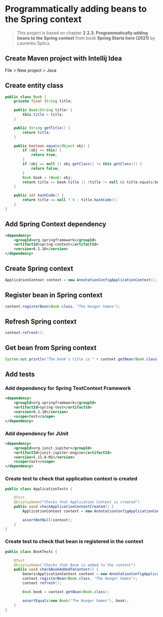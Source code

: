 # Programmatically adding beans to the Spring context

> This project is based on chapter **2.2.3. Programmatically adding beans to the Spring context** from book **Spring Starts here (2021)** by Laurentiu Spilca.

## Create Maven project with Intellij Idea

File > New project > Java

## Create entity class

```java
public class Book {
    private final String title;

    public Book(String title) {
        this.title = title;
    }

    public String getTitle() {
        return title;
    }

    public boolean equals(Object obj) {
        if (obj == this) {
            return true;
        }
        if (obj == null || obj.getClass() != this.getClass()) {
            return false;
        }
        Book book = (Book) obj;
        return title == book.title || (title != null && title.equals(book.title));
    }

    public int hashCode() {
        return title == null ? 0 : title.hashCode();
    }
}
```

## Add Spring Context dependency

```xml
<dependency>
    <groupId>org.springframework</groupId>
    <artifactId>spring-context</artifactId>
    <version>6.1.10</version>
</dependency>
```

## Create Spring context

```java
ApplicationContext context = new AnnotationConfigApplicationContext();
```

## Register bean in Spring context

```java
context.registerBean(Book.class, "The Hunger Games");
```

## Refresh Spring context

```java
context.refresh();
```

## Get bean from Spring context

```java
System.out.println("The book's title is " + context.getBean(Book.class).getTitle());
```

## Add tests

### Add dependency for Spring TestContext Framework

```xml
<dependency>
    <groupId>org.springframework</groupId>
    <artifactId>spring-test</artifactId>
    <version>6.1.10</version>
    <scope>test</scope>
</dependency>
```

### Add dependency for JUnit

```xml
<dependency>
    <groupId>org.junit.jupiter</groupId>
    <artifactId>junit-jupiter-engine</artifactId>
    <version>5.11.0-M2</version>
    <scope>test</scope>
</dependency>
```

### Create test to check that application context is created

```java
public class ApplicationTests {

    @Test
    @DisplayName("Checks that Application Context is created")
    public void checkApplicationContextCreated() {
        ApplicationContext context = new AnnotationConfigApplicationContext();

        assertNotNull(context);
    }
}
```

### Create test to check that bean is registered in the context

```java
public class BookTests {

    @Test
    @DisplayName("Checks that Book is added to the context")
    public void checkBookAddedToContext() {
        GenericApplicationContext context = new AnnotationConfigApplicationContext();
        context.registerBean(Book.class, "The Hunger Games");
        context.refresh();

        Book book = context.getBean(Book.class);

        assertEquals(new Book("The Hunger Games"), book);
    }
}
```
